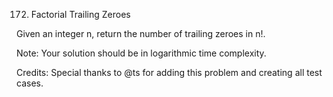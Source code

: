 172. Factorial Trailing Zeroes

Given an integer n, return the number of trailing zeroes in n!.

Note: Your solution should be in logarithmic time complexity.

Credits:
Special thanks to @ts for adding this problem and creating all test cases.